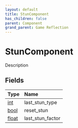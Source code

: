 ```yaml
---
layout: default
title: StunComponent
has_children: false
parent: Component
grand_parent: Game Reflection
---
```

# StunComponent
Description 

## Fields

| Type | Name |
|:----------|:--------------|
| [int](/riftbreaker-wiki/docs/game-reflection/enums/int/) | last_stun_type |
| [bool](/riftbreaker-wiki/docs/game-reflection/components/bool/) | reset_stun |
| [float](/riftbreaker-wiki/docs/game-reflection/components/float/) | last_stun_factor |

